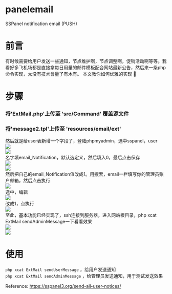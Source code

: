 # panelemail
SSPanel notification email (PUSH)



# 前言  

有时候需要给用户发送一些通知，节点维护啊，节点调整啊，促销活动啊等等。我看好多飞机场都是直接拿每日用量的邮件模板配合网站最新公告，然后来一条php命令实现，太没有技术含量了有木有。 本文教你如何优雅的实现 🙂  

# 步骤  

### 将'ExtMail.php'上传至 'src/Command' 覆盖源文件  

### 将'message2.tpl'上传至 'resources/email/ext'

然后就是给user表新增一个字段了，登陆phpmyadmin，选中sspanel，user  
![](/pic/send-all-user-notices-3.png)  
![](/pic/send-all-user-notices-4.png)  
名字填email_Notification，默认选定义，然后填入0，最后点击保存  
![](/pic/send-all-user-notices-5.png)  
![](/pic/send-all-user-notices-6.png)  
然后把自己的email_Notification值改成1。用搜索，email一栏填写你的管理员账户邮箱，然后点击执行  
![](/pic/send-all-user-notices-7.png)  
选中，编辑  
![](/pic/send-all-user-notices-8.png)  
改成1，点执行  
![](/pic/send-all-user-notices-9.png)  
至此，基本功能已经实现了，ssh连接到服务器，进入网站根目录，php xcat ExtMail sendAdminMessage一下看看效果  
![](/pic/send-all-user-notices-10.png)  
![](/pic/send-all-user-notices-12.png)  

# 使用

`php xcat ExtMail sendUserMessage` ，给用户发送通知  
`php xcat ExtMail sendAdminMessage` ，给管理员发送通知，用于测试发送效果  


Reference: https://sspanel3.org/send-all-user-notices/  

